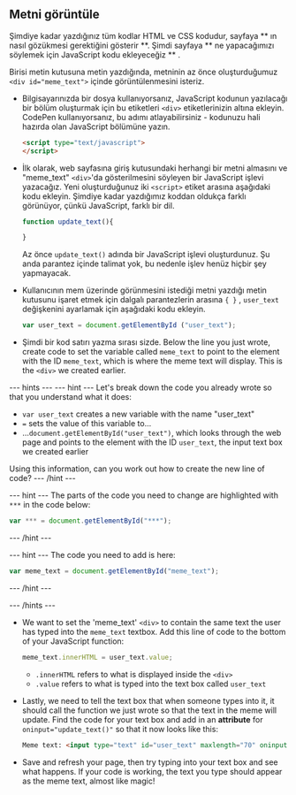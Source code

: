 ## Metni görüntüle

Şimdiye kadar yazdığınız tüm kodlar HTML ve CSS kodudur,  sayfaya ** ın nasıl gözükmesi gerektiğini gösterir **. Şimdi sayfaya ** ne yapacağımızı söylemek için JavaScript kodu ekleyeceğiz ** .

Birisi metin kutusuna metin yazdığında, metninin az önce oluşturduğumuz `<div id="meme_text">` içinde görüntülenmesini isteriz.

- Bilgisayarınızda bir dosya kullanıyorsanız, JavaScript kodunun yazılacağı bir bölüm oluşturmak için bu etiketleri `<div>` etiketlerinizin altına ekleyin. CodePen kullanıyorsanız, bu adımı atlayabilirsiniz - kodunuzu hali hazırda olan JavaScript bölümüne yazın.

  ```html
  <script type="text/javascript">
  </script>
  ```

- İlk olarak, web sayfasına giriş kutusundaki herhangi bir metni almasını ve "meme_text" `<div>`'da gösterilmesini söyleyen bir JavaScript işlevi yazacağız. Yeni oluşturduğunuz iki `<script>` etiket arasına aşağıdaki kodu ekleyin. Şimdiye kadar yazdığımız koddan oldukça farklı görünüyor, çünkü JavaScript, farklı bir dil.

  ```JavaScript
  function update_text(){

  }
  ```

  Az önce `update_text()` adında bir JavaScript işlevi oluşturdunuz. Şu anda parantez içinde talimat yok, bu nedenle işlev henüz hiçbir şey yapmayacak.

- Kullanıcının mem üzerinde görünmesini istediği metni yazdığı metin kutusunu işaret etmek için dalgalı parantezlerin arasına `{ }` , `user_text` değişkenini ayarlamak için aşağıdaki kodu ekleyin.

  ```JavaScript
  var user_text = document.getElementById ("user_text");
  ```

- Şimdi bir kod satırı yazma sırası sizde. Below the line you just wrote, create code to set the variable called `meme_text` to point to the element with the ID `meme_text`, which is where the meme text will display. This is the `<div>` we created earlier.

--- hints --- --- hint --- Let's break down the code you already wrote so that you understand what it does:

* `var user_text` creates a new variable with the name "user_text"
* `=` sets the value of this variable to...
* ...`document.getElementById("user_text")`, which looks through the web page and points to the element with the ID `user_text`, the input text box we created earlier

Using this information, can you work out how to create the new line of code? --- /hint ---

--- hint --- The parts of the code you need to change are highlighted with `***` in the code below:
```JavaScript
var *** = document.getElementById("***");
```
--- /hint ---

--- hint --- The code you need to add is here:

```JavaScript
var meme_text = document.getElementById("meme_text");
```
--- /hint ---

--- /hints ---


- We want to set the 'meme_text' `<div>` to contain the same text the user has typed into the `meme_text` textbox. Add this line of code to the bottom of your JavaScript function:

  ``` JavaScript
  meme_text.innerHTML = user_text.value;
  ```

  * `.innerHTML` refers to what is displayed inside the `<div>`
  * `.value` refers to what is typed into the text box called `user_text`

- Lastly, we need to tell the text box that when someone types into it, it should call the function we just wrote so that the text in the meme will update. Find the code for your text box and add in an **attribute** for `oninput="update_text()"` so that it now looks like this:

  ```html
  Meme text: <input type="text" id="user_text" maxlength="70" oninput="update_text()"><p>
  ```

 - Save and refresh your page, then try typing into your text box and see what happens. If your code is working, the text you type should appear as the meme text, almost like magic!
